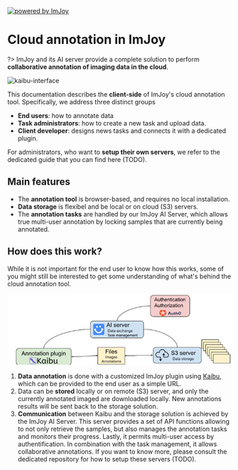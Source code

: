 [![powered by ImJoy](https://imjoy.io/static/badge/powered-by-imjoy-badge.svg)](https://imjoy.io/)

# Cloud annotation in ImJoy

?> ImJoy and its AI server provide a complete solution to perform **collaborative annotation of imaging data in the cloud**.

![kaibu-interface](assets/kaibu-interface.jpg ':size=600')

This documentation describes the **client-side** of ImJoy's cloud annotation tool. Specifically, we address three distinct groups

- **End users**: how to annotate data
- **Task administrators**: how to create a new task and upload data.
- **Client developer**:  designs news tasks and connects it with a dedicated plugin.

For administrators, who want to **setup their own servers**, we refer to the dedicated  guide that you can find here (TODO).

## Main features

- The **annotation tool** is browser-based, and requires no local installation.
- **Data storage** is flexibel and be local or on cloud (S3) servers.
- The **annotation tasks** are handled by our ImJoy AI Server, which allows true multi-user annotation by locking samples that are currently being annotated.

## How does this work?

While it is not important for the end user to know how this works, some of you might still be interested
to get some understanding of what's behind the cloud annotation tool.

![ai-server-schematic](assets/ai-server-schematic.png ':size=400')

1. **Data annotation** is done with a customized ImJoy plugin using [Kaibu](https://kaibu.org/#/app), which can be provided to the end user as a simple URL.
2. Data can be **stored** locally or on remote (S3) server, and only the currently annotated imaged are downloaded locally. New annotations results will be sent back to the storage solution.
3. **Communication** between Kaibu and the storage solution is achieved by the ImJoy AI Server. This server provides a set of API functions allowing to not only retrieve the samples, but also manages the annotation tasks and monitors their progress. Lastly, it permits multi-user access by authentification. In combination with the task management, it allows collaborative annotations. If you want to know more, please consult the dedicated repository for how to setup these servers (TODO).
